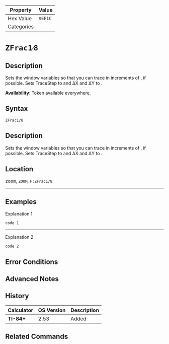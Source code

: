 | Property      | Value |
|---------------|-------|
| Hex Value     | `$EF1C`|
| Categories    | <ul></ul> |

# `ZFrac1⁄8`

## Description
Sets the window variables so that you can trace in increments of , if possible. Sets TraceStep to  and ΔX and ΔY to .


<b>Availability</b>: Token available everywhere.

## Syntax
`ZFrac1/8`

## Description
Sets the window variables so that you can trace in increments of , if possible. Sets TraceStep to  and ΔX and ΔY to .

## Location
<kbd>zoom</kbd>, `ZOOM`, `F:ZFrac1/8`
<hr>

## Examples

Explanation 1
```ti-basic
code 1
```
---
Explanation 2
```ti-basic
code 2
```

## Error Conditions


## Advanced Notes


## History
| Calculator | OS Version | Description |
|------------|------------|-------------|
| <b>TI-84+</b> | 2.53 | Added

## Related Commands

    